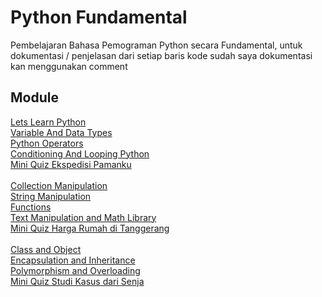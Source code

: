 # Python Fundamental
Pembelajaran Bahasa Pemograman Python secara Fundamental, untuk dokumentasi / penjelasan dari setiap baris kode sudah saya dokumentasi kan menggunakan comment

## Module
<a href = "https://github.com/renol767/python_Fundamental/blob/master/lets_learn_python.ipynb">Lets Learn Python</a>
<br>
<a href = "https://github.com/renol767/python_Fundamental/blob/master/variable_and_datatypes.ipynb">Variable And Data Types</a>
<br>
<a href = "https://github.com/renol767/python_Fundamental/blob/master/python_operators.ipynb">Python Operators</a>
<br>
<a href = "https://github.com/renol767/python_Fundamental/blob/master/conditioning_and_looping_python.ipynb">Conditioning And Looping Python</a>
<br>
<a href = "https://github.com/renol767/python_Fundamental/blob/master/miniquiz_ekspedisi_pamanku.ipynb">Mini Quiz Ekspedisi Pamanku</a>
<br>
<br>
<a href = "https://github.com/renol767/python_Fundamental/blob/master/collection_manipulation.ipynb">Collection Manipulation</a>
<br>
<a href = "https://github.com/renol767/python_Fundamental/blob/master/string_manipulation.ipynb">String Manipulation</a>
<br>
<a href = "https://github.com/renol767/python_Fundamental/blob/master/functions.ipynb">Functions</a>
<br>
<a href = "https://github.com/renol767/python_Fundamental/blob/master/textfile_manipulation_and_math_library.ipynb">Text Manipulation and Math Library</a>
<br>
<a href = "https://github.com/renol767/python_Fundamental/blob/master/miniquiz_harga_rumah_di_tanggerang.ipynb">Mini Quiz Harga Rumah di Tanggerang</a>
<br>
<br>
<a href = "https://github.com/renol767/python_Fundamental/blob/master/class_and_object.ipynb">Class and Object</a>
<br>
<a href = "https://github.com/renol767/python_Fundamental/blob/master/encapsulation_and_inheritance.ipynb">Encapsulation and Inheritance</a>
<br>
<a href = "https://github.com/renol767/python_Fundamental/blob/master/polymorphism.ipynb">Polymorphism and Overloading</a>
<br>
<a href = "https://github.com/renol767/python_Fundamental/blob/master/miniquiz_studi_kasus_dari_senja.ipynb">Mini Quiz Studi Kasus dari Senja</a>

